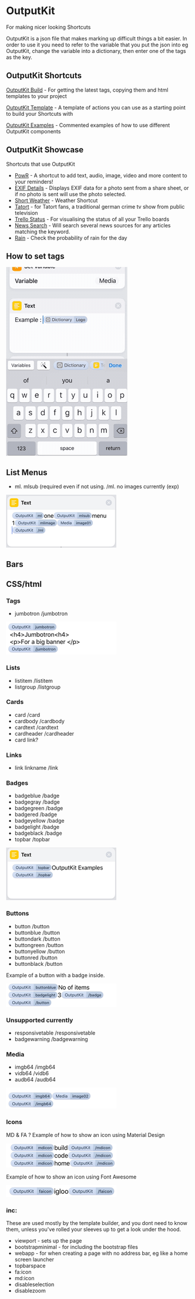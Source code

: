 # OutputKit
For making nicer looking Shortcuts

OutputKit is a json file that makes marking up difficult things a bit easier. In order to use it you need to refer to the variable that you put the json into eg OutputKit, change the variable into a dictionary, then enter one of the tags as the key.

## OutputKit Shortcuts
[OutputKit Build](https://routinehub.co/shortcut/1221) - For getting the latest tags, copying them and html templates to your project

[OutputKit Template](https://routinehub.co/shortcut/1220) - A template of actions you can use as a starting point to build your Shortcuts with 

[OutputKit Examples](https://routinehub.co/shortcut/1219) - Commented examples of how to use different OutputKit components

## OutputKit Showcase
Shortcuts that use OutputKit
- [PowR](https://routinehub.co/shortcut/1430) - A shortcut to add text, audio, image, video and more content to your reminders!
- [EXIF Details](https://routinehub.co/shortcut/913) - Displays EXIF data for a photo sent from a share sheet, or if no photo is sent will use the photo selected.
- [Short Weather](https://www.reddit.com/r/shortcuts/comments/abn8mp/i_wanted_to_play_around_with_outputkit_so_i_made/) - Weather Shortcut
- [Tatort](https://www.reddit.com/r/shortcuts/comments/9ze26m/tatort_viewer/) - for Tatort fans, a traditional german crime tv show from public television
- [Trello Status](https://routinehub.co/shortcut/1243) - For visualising the status of all your Trello boards
- [News Search](https://routinehub.co/shortcut/836) - Will search several news sources for any articles matching the keyword.
- [Rain](https://routinehub.co/shortcut/1222) - Check the probability of rain for the day

## How to set tags
![Video](https://github.com/nturpin0/OutputKit/raw/master/Images/OKDIctionary.gif) 

## List Menus
- ml.   mlsub (required even if not using.  /ml. no images currently (exp)

![Picture](https://github.com/nturpin0/OutputKit/raw/master/Images/IMG_0825.png)

## Bars


## CSS/html
### Tags
- jumbotron    /jumbotron

![Picture](https://github.com/nturpin0/OutputKit/raw/master/Images/IMG_0827.png)

### Lists
- listitem    /listitem
- listgroup   /listgroup

### Cards
- card      /card
- cardbody   /cardbody
- cardtext   /cardtext
- cardheader   /cardheader
- card link?

### Links
- link    linkname   /link 

### Badges
- badgeblue    /badge
- badgegray     /badge
- badgegreen   /badge
- badgered      /badge
- badgeyellow    /badge
- badgelight     /badge
- badgeblack    /badge
- topbar   /topbar

![Picture](https://github.com/nturpin0/OutputKit/raw/master/Images/IMG_0826.png)

### Buttons
- button /button
- buttonblue  /button
- buttondark     /button
- buttongreen  /button
- buttonyellow    /button
- buttonred    /button 
- buttonblack  /button

Example of a button with a badge inside.

![Picture](https://github.com/nturpin0/OutputKit/raw/master/Images/IMG_0828.png)

### Unsupported currently
- responsivetable    /responsivetable
- badgewarning    /badgewarning

### Media
- imgb64  /imgb64
- vidb64  /vidb6
- audb64  /audb64

![Picture](https://github.com/nturpin0/OutputKit/raw/master/Images/IMG_0829.png)


### Icons
MD & FA ?
Example of how to show an icon using Material Design

![Picture](https://github.com/nturpin0/OutputKit/raw/master/Images/IMG_0830.png)

Example of how to show an icon using Font Awesome

![Picture](https://github.com/nturpin0/OutputKit/raw/master/Images/IMG_0831.png)

### inc:
These are used mostly by the template builder, and you dont need to know them, unless you've rolled your sleeves up to get a look under the hood.
- viewport - sets up the page
- bootstrapminimal - for including the bootstrap files
- webapp - for when creating a page with no address bar, eg like a home screen launcher
- topbarspace
- fa:icon
- md:icon
- disableselection
- disablezoom
